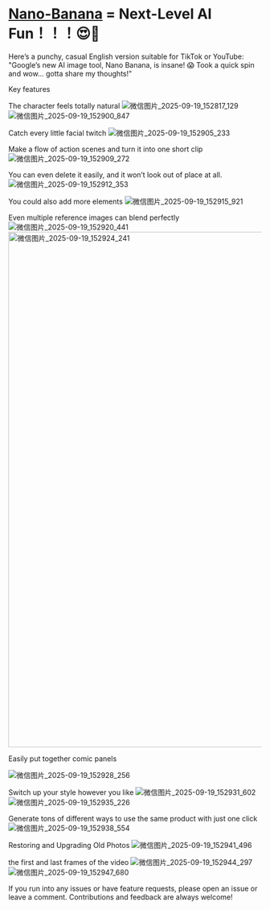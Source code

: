 # [Nano-Banana](https://nanobanana.co/) = Next-Level AI Fun！！！😍🤩
Here’s a punchy, casual English version suitable for TikTok or YouTube:  "Google’s new AI image tool, Nano Banana, is insane! 😱 Took a quick spin and wow… gotta share my thoughts!"

Key features

The character feels totally natural
![微信图片_2025-09-19_152817_129](https://github.com/user-attachments/assets/d68404f8-40ac-4d30-9957-5014414d62d5)
![微信图片_2025-09-19_152900_847](https://github.com/user-attachments/assets/269b4997-a519-489a-8c10-5b3b3c183bd2)

Catch every little facial twitch
![微信图片_2025-09-19_152905_233](https://github.com/user-attachments/assets/e86f665c-5eb7-4553-8ffd-623b5b30973a)

Make a flow of action scenes and turn it into one short clip
![微信图片_2025-09-19_152909_272](https://github.com/user-attachments/assets/850fcd86-fd7b-4882-a057-bfe84dc1c583)

You can even delete it easily, and it won’t look out of place at all.
![微信图片_2025-09-19_152912_353](https://github.com/user-attachments/assets/703ba72d-c24d-4796-a3ae-9af67a9bc8eb)

You could also add more elements
![微信图片_2025-09-19_152915_921](https://github.com/user-attachments/assets/1abac89a-cfd2-4d1d-ad58-dadc01491266)

Even multiple reference images can blend perfectly
![微信图片_2025-09-19_152920_441](https://github.com/user-attachments/assets/12b5cfa5-31a2-455d-bd61-c2bee916ac78)
<img width="1024" height="1024" alt="微信图片_2025-09-19_152924_241" src="https://github.com/user-attachments/assets/756ef18a-e934-484b-bd2b-98e89f8a6546" />

Easily put together comic panels

![微信图片_2025-09-19_152928_256](https://github.com/user-attachments/assets/283a28e8-46b5-44c0-a309-a5c776706d15)

Switch up your style however you like
![微信图片_2025-09-19_152931_602](https://github.com/user-attachments/assets/957c6c15-1512-41f1-903d-e6dd1cbfa12d)
![微信图片_2025-09-19_152935_226](https://github.com/user-attachments/assets/eabfab5a-7c66-4369-bf14-cb7b89af5571)

Generate tons of different ways to use the same product with just one click
![微信图片_2025-09-19_152938_554](https://github.com/user-attachments/assets/22259a82-8463-4147-ba86-5d9f15d655b9)

Restoring and Upgrading Old Photos
![微信图片_2025-09-19_152941_496](https://github.com/user-attachments/assets/e137f78a-b42c-46c6-9edc-bd551b541704)

the first and last frames of the video
![微信图片_2025-09-19_152944_297](https://github.com/user-attachments/assets/80d2dba3-3428-4019-afe1-ebfcdef52b89)
![微信图片_2025-09-19_152947_680](https://github.com/user-attachments/assets/34a7f51c-4288-475d-92ba-02a4eb61a142)

If you run into any issues or have feature requests, please open an issue
 or leave a comment. Contributions and feedback are always welcome!
